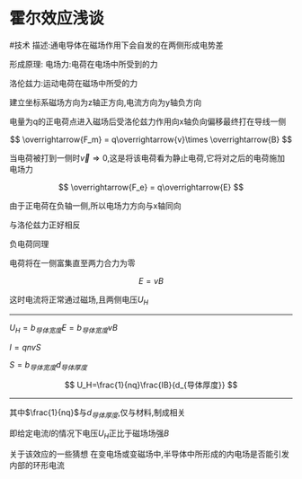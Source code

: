 # 霍尔效应浅谈
#技术
描述:通电导体在磁场作用下会自发的在两侧形成电势差

形成原理:
电场力:电荷在电场中所受到的力

洛伦兹力:运动电荷在磁场中所受的力

建立坐标系磁场方向为z轴正方向,电流方向为y轴负方向

电量为q的正电荷点进入磁场后受洛伦兹力作用向x轴负向偏移最终打在导线一侧

$$
\overrightarrow{F_m} = q\overrightarrow{v}\times \overrightarrow{B}
$$

当电荷被打到一侧时$\overrightarrow{v} \Rightarrow 0$,这是将该电荷看为静止电荷,它将对之后的电荷施加电场力

$$
\overrightarrow{F_e} = q\overrightarrow{E}
$$

由于正电荷在负轴一侧,所以电场力方向与x轴同向

与洛伦兹力正好相反

负电荷同理

电荷将在一侧富集直至两力合力为零

$$
E=vB
$$

这时电流将正常通过磁场,且两侧电压$U_H$

---

$U_H=b_{导体宽度}E=b_{导体宽度}vB$

$I=qnvS$

$S=b_{导体宽度}d_{导体厚度}$

$$
U_H=\frac{1}{nq}\frac{IB}{d_{导体厚度}}
$$

---

其中$\frac{1}{nq}$与$d_{导体厚度}$,仅与材料,制成相关

即给定电流$I$的情况下电压$U_H$正比于磁场场强$B$

关于该效应的一些猜想
在变电场或变磁场中,半导体中所形成的内电场是否能引发内部的环形电流